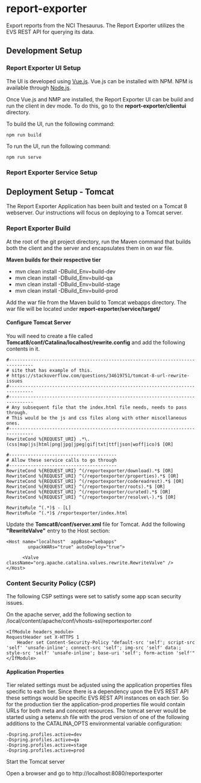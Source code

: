 # report-exporter
Export reports from the NCI Thesaurus.  The Report Exporter utilizes the EVS REST API for querying its data.
## Development Setup
### Report Exporter UI Setup
The UI is developed using [Vue.js](https://vuejs.org/). 
Vue.js can be installed with NPM.  NPM is available through [Node.js](https://nodejs.org/en/).

Once Vue.js and NMP are installed, the Report Exporter UI can be build and run the client in dev mode.  To do this, go to the **report-exporter/clientui** directory.

To build the UI, run the following command:

    npm run build
    
To run the UI, run the following command:

    npm run serve


### Report Exporter Service Setup
## Deployment Setup - Tomcat
The Report Exporter Application has been built and tested on a Tomcat 8 webserver.  Our instructions will focus on deploying to a Tomcat server.

### Report Exporter Build

At the root of the git project directory, run the Maven command that builds both the client and the server and encapsulates them in on war file.

**Maven builds for their respective tier**
* mvn clean install -DBuild_Env=build-dev
* mvn clean install -DBuild_Env=build-qa
* mvn clean install -DBuild_Env=build-stage
* mvn clean install -DBuild_Env=build-prod 

Add the war file from the Maven build to Tomcat webapps directory. The war file will be located under **report-exporter/service/target/**

#### Configure Tomcat Server
You will need to create a file called **Tomcat8/conf/Catalina/localhost/rewrite.config** and add the following contents in it.

    #-------------------------------------------------------------------------------
    # site that has example of this.
    # https://stackoverflow.com/questions/34619751/tomcat-8-url-rewrite-issues
    #-------------------------------------------------------------------------------
    #-------------------------------------------------------------------------------
    # Any subsequent file that the index.html file needs, needs to pass through.
    # This would be the js and css files along with other miscellaneous ones.
    #-------------------------------------------------------------------------------
    RewriteCond %{REQUEST_URI} .*\.(css|map|js|html|png|jpg|jpeg|gif|txt|ttf|json|woff|ico)$ [OR]

    #----------------------------------------
    # Allow these service calls to go through
    #----------------------------------------
    RewriteCond %{REQUEST_URI} ^(/reportexporter/download).*$ [OR]
    RewriteCond %{REQUEST_URI} ^(/reportexporter/properties).*$ [OR]
    RewriteCond %{REQUEST_URI} ^(/reportexporter/codereadrest).*$ [OR]
    RewriteCond %{REQUEST_URI} ^(/reportexporter/roots).*$ [OR]
    RewriteCond %{REQUEST_URI} ^(/reportexporter/curated).*$ [OR]
    RewriteCond %{REQUEST_URI} ^(/reportexporter/resolve\-).*$ [OR]

    RewriteRule ^(.*)$ - [L]
    RewriteRule ^(.*)$ /reportexporter/index.html


Update the **Tomcat8/conf/server.xml** file for Tomcat. Add the following **"RewriteValve"** entry to the Host section:

    <Host name="localhost"  appBase="webapps"
            unpackWARs="true" autoDeploy="true">

          <Valve className="org.apache.catalina.valves.rewrite.RewriteValve" />
    </Host>
    
### Content Security Policy (CSP) 
The following CSP settings were set to satisfy some app scan security issues.
 
On the apache server, add the following section to 
/local/content/apache/conf/vhosts-ssl/reportexporter.conf

	<IfModule headers_module>
	RequestHeader set X-HTTPS 1
		Header set Content-Security-Policy "default-src 'self'; script-src 'self' 'unsafe-inline'; connect-src 'self'; img-src 'self' data:; style-src 'self' 'unsafe-inline'; base-uri 'self'; form-action 'self'"
	</IfModule>

#### Application Properties
    
Tier related settings must be adjusted using the application properties files specific to each tier.  Since there is a dependency upon the EVS REST API these settings would be specific EVS REST API instances on each tier.  So for the production tier the application-prod.properties file would contain URLs for both meta and concept resources.  The tomcat server would be started using a setenv.sh file with the prod version of one of the following additions to the CATALINA_OPTS environmental variable configuration:
 
    -Dspring.profiles.active=dev 
    -Dspring.profiles.active=qa 
    -Dspring.profiles.active=stage
    -Dspring.profiles.active=prod 
 
 Start the Tomcat server
 
 Open a browser and go to  http://localhost:8080/reportexporter
